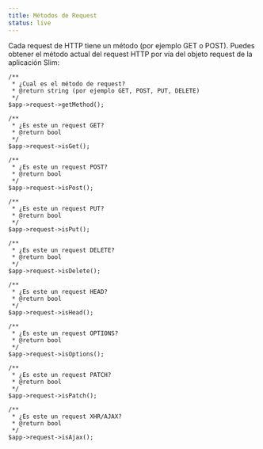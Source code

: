 ```yaml
---
title: Métodos de Request
status: live
---
```


Cada request de HTTP tiene un método (por ejemplo GET o POST). Puedes obtener el método actual del request 
HTTP por vía del objeto request de la aplicación Slim:

    /**
     * ¿Cual es el método de request?
     * @return string (por ejemplo GET, POST, PUT, DELETE)
     */
    $app->request->getMethod();

    /**
     * ¿Es este un request GET?
     * @return bool
     */
    $app->request->isGet();

    /**
     * ¿Es este un request POST?
     * @return bool
     */
    $app->request->isPost();

    /**
     * ¿Es este un request PUT?
     * @return bool
     */
    $app->request->isPut();

    /**
     * ¿Es este un request DELETE?
     * @return bool
     */
    $app->request->isDelete();

    /**
     * ¿Es este un request HEAD?
     * @return bool
     */
    $app->request->isHead();

    /**
     * ¿Es este un request OPTIONS?
     * @return bool
     */
    $app->request->isOptions();

    /**
     * ¿Es este un request PATCH?
     * @return bool
     */
    $app->request->isPatch();

    /**
     * ¿Es este un request XHR/AJAX?
     * @return bool
     */
    $app->request->isAjax();
